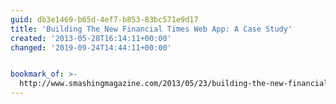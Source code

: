 ```yaml
---
guid: db3e1469-b65d-4ef7-b853-83bc571e9d17
title: 'Building The New Financial Times Web App: A Case Study'
created: '2013-05-28T16:14:11+00:00'
changed: '2019-09-24T14:44:11+00:00'


bookmark_of: >-
  http://www.smashingmagazine.com/2013/05/23/building-the-new-financial-times-web-app-a-case-study/
---
```





